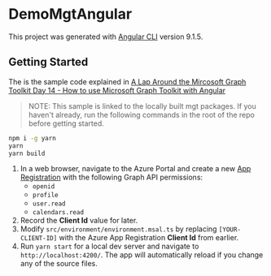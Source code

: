 # DemoMgtAngular

This project was generated with [Angular CLI](https://github.com/angular/angular-cli) version 9.1.5.

## Getting Started
The is the sample code explained in [A Lap Around the Mircosoft Graph Toolkit Day 14 - How to use Microsoft Graph Toolkit with Angular](https://developer.microsoft.com/en-us/graph/blogs/a-lap-around-microsoft-graph-toolkit-day-14-using-microsoft-graph-toolkit-with-angular/)

> NOTE: This sample is linked to the locally built mgt packages. If you haven't already, run the following commands in the root of the repo before getting started.
```bash
npm i -g yarn
yarn
yarn build
```

1. In a web browser, navigate to the Azure Portal and create a new [App Registration](http://aka.ms/AppRegistrations) with the following Graph API permissions:
    * `openid`
    * `profile`
    * `user.read`
    * `calendars.read`
1. Record the **Client Id** value for later.
1. Modify `src/environment/environment.msal.ts` by replacing `[YOUR-CLIENT-ID]` with the Azure App Registration **Client Id** from earlier.
1. Run `yarn start` for a local dev server and navigate to `http://localhost:4200/`. The app will automatically reload if you change any of the source files.

